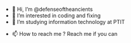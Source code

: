 - 👋 Hi, I’m @defenseoftheancients
- 👀 I’m interested in coding and fixing
- 🌱 I’m studying information technology at PTIT
<!-- - 💞️ I’m looking to collaborate on ... -->
- 📫 How to reach me ? Reach me if you can

<!---
defenseoftheancients/defenseoftheancients is a ✨ special ✨ repository because its `README.md` (this file) appears on your GitHub profile.
You can click the Preview link to take a look at your changes.
--->
